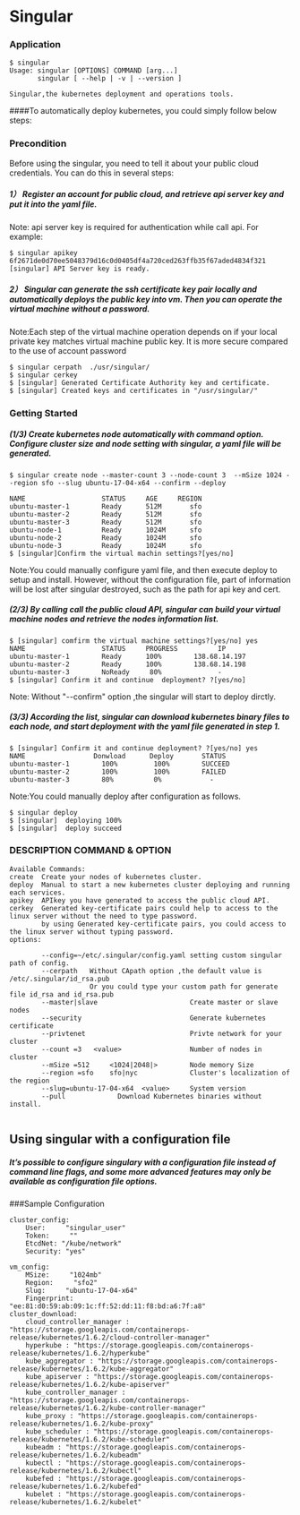 # Singular

### Application


```
$ singular
Usage: singular [OPTIONS] COMMAND [arg...]
       singular [ --help | -v | --version ]

Singular,the kubernetes deployment and operations tools.
```
####To automatically deploy kubernetes, you could simply follow below steps:
### Precondition
Before using the singular, you need to tell it about your public cloud credentials. You can do this in several steps:
 
##### 1）  Register an account for public cloud, and retrieve api server key and put it into the yaml file.
Note: api server key is required for authentication while call api.
For example:  
  
```
$ singular apikey  6f2671de0d70ee5048379d16c0d0405df4a720ced263ffb35f67aded4834f321
[singular] API Server key is ready.
```

##### 2）  Singular can generate the ssh certificate key pair locally and automatically deploys the public key into vm. Then you can operate the virtual machine without a password. 
Note:Each step of the virtual machine operation depends on if your local private key matches virtual machine public key. It is more secure compared to the use of account password
    
```
$ singular cerpath  ./usr/singular/
$ singular cerkey 
$ [singular] Generated Certificate Authority key and certificate.
$ [singular] Created keys and certificates in "/usr/singular/"
```

### Getting Started

##### (1/3) Create kubernetes node automatically with command option. Configure cluster size and node setting with singular, a yaml file will be generated.
```
$ singular create node --master-count 3 --node-count 3  --mSize 1024 --region sfo --slug ubuntu-17-04-x64 --confirm --deploy

NAME                   STATUS     AGE     REGION  
ubuntu-master-1        Ready      512M       sfo   
ubuntu-master-2        Ready      512M       sfo   
ubuntu-master-3        Ready      512M       sfo         
ubuntu-node-1          Ready      1024M      sfo   
ubuntu-node-2          Ready      1024M      sfo   
ubuntu-node-3          Ready      1024M      sfo
$ [singular]Confirm the virtual machin settings?[yes/no]
```
Note:You could manually configure yaml file, and then execute deploy to setup and install. However, without the configuration file, part of information will be lost after singular destroyed, such as the path for api key and cert.


##### (2/3)  By calling call the public cloud API, singular can build your virtual machine nodes and retrieve the nodes information list.
```
$ [singular] comfirm the virtual machine settings?[yes/no] yes
NAME                   STATUS     PROGRESS          IP
ubuntu-master-1        Ready      100%        138.68.14.197
ubuntu-master-2        Ready      100%        138.68.14.198
ubuntu-master-3        NoReady     80%              -
$ [singular] Confirm it and continue  deployment? ?[yes/no]
```
Note: Without "--confirm" option ,the singular will start to deploy dirctly.

##### (3/3)  According the list, singular can download kubernetes binary files to each node, and start deployment with the yaml file generated in step 1.
```
$ [singular] Confirm it and continue deployment? ?[yes/no] yes
NAME                 Donwload      Deploy       STATUS
ubuntu-master-1        100%         100%        SUCCEED
ubuntu-master-2        100%         100%        FAILED
ubuntu-master-3        80%          0%            -
```
Note:You could manually deploy  after configuration as follows.

```
$ singular deploy
$ [singular]  deploying 100%
$ [singular]  deploy succeed

```
### DESCRIPTION COMMAND & OPTION
    
```
Available Commands:
create  Create your nodes of kubernetes cluster.
deploy  Manual to start a new kubernetes cluster deploying and running each services.
apikey	APIkey you have generated to access the public cloud API.
cerkey	Generated key-certificate pairs could help to access to the linux server without the need to type password.
		by using Generated key-certificate pairs, you could access to the linux server without typing password.
options:
		
		--config=~/etc/.singular/config.yaml setting custom singular path of config.
        --cerpath	Without CApath option ,the default value is /etc/.singular/id_rsa.pub
					Or you could type your custom path for generate file id_rsa and id_rsa.pub
		--master|slave                       Create master or slave nodes
		--security                           Generate kubernetes certificate
		--privtenet       					 Privte network for your cluster
		--count =3   <value>		    	 Number of nodes in cluster
        --mSize =512	 <1024|2048|>        Node memory Size
        --region =sfo    sfo|nyc			 Cluster's localization of the region
        --slug=ubuntu-17-04-x64  <value>     System version
        --pull             Download Kubernetes binaries without install.               
        
```
## Using singular with a configuration file
##### It’s possible to configure singulary with a configuration file instead of command line flags, and some more advanced features may only be available as configuration file options. 

###Sample  Configuration

```
cluster_config:
    User:     "singular_user"
    Token:     ""
    EtcdNet: "/kube/network"
    Security: "yes"

vm_config:
    MSize:     "1024mb"
    Region:     "sfo2"
    Slug:     "ubuntu-17-04-x64"
    Fingerprint:      "ee:81:d0:59:ab:09:1c:ff:52:dd:11:f8:bd:a6:7f:a8"
cluster_download:
    cloud_controller_manager : "https://storage.googleapis.com/containerops-release/kubernetes/1.6.2/cloud-controller-manager"
    hyperkube : "https://storage.googleapis.com/containerops-release/kubernetes/1.6.2/hyperkube"
    kube_aggregator : "https://storage.googleapis.com/containerops-release/kubernetes/1.6.2/kube-aggregator"
    kube_apiserver : "https://storage.googleapis.com/containerops-release/kubernetes/1.6.2/kube-apiserver"
    kube_controller_manager : "https://storage.googleapis.com/containerops-release/kubernetes/1.6.2/kube-controller-manager"
    kube_proxy : "https://storage.googleapis.com/containerops-release/kubernetes/1.6.2/kube-proxy"
    kube_scheduler : "https://storage.googleapis.com/containerops-release/kubernetes/1.6.2/kube-scheduler"
    kubeadm : "https://storage.googleapis.com/containerops-release/kubernetes/1.6.2/kubeadm"
    kubectl : "https://storage.googleapis.com/containerops-release/kubernetes/1.6.2/kubectl"
    kubefed : "https://storage.googleapis.com/containerops-release/kubernetes/1.6.2/kubefed"
    kubelet : "https://storage.googleapis.com/containerops-release/kubernetes/1.6.2/kubelet"
```